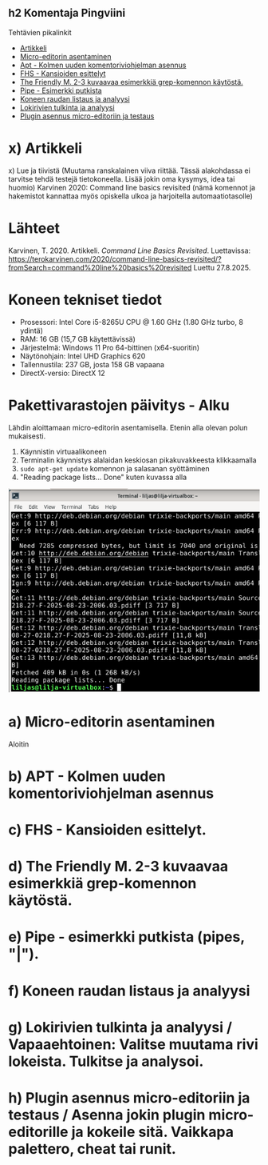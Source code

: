 ## h2 Komentaja Pingviini

Tehtävien pikalinkit
* [Artikkeli](#artikkeli)
* [Micro-editorin asentaminen](#Micro-editorinasentaminen)
* [Apt - Kolmen uuden komentoriviohjelman asennus](#Kolmenuudenkomentoriviohjelmanasennus)
* [FHS - Kansioiden esittelyt](#FHSKansioidenesittelyt)
* [The Friendly M. 2-3 kuvaavaa esimerkkiä grep-komennon käytöstä. ](#TheFriendlyM.2-3kuvaavaaesimerkkiägrep-komennonkäytöstä. )
* [Pipe - Esimerkki putkista](#Pipe.Esimerkkiputkista)
* [Koneen raudan listaus ja analyysi](Koneenraudanlistausjaanalyysi)
* [Lokirivien tulkinta ja analyysi](#Lokirivientulkintajaanalyysi)
* [Plugin asennus micro-editoriin ja testaus](Pluginasennusmicro-editoriinjatestaus)

# x) Artikkeli

x) Lue ja tiivistä (Muutama ranskalainen viiva riittää. Tässä alakohdassa ei tarvitse tehdä testejä tietokoneella. Lisää jokin oma kysymys, idea tai huomio)
Karvinen 2020: Command line basics revisited (nämä komennot ja hakemistot kannattaa myös opiskella ulkoa ja harjoitella automaatiotasolle)

# Lähteet

Karvinen, T. 2020. Artikkeli. _Command Line Basics Revisited_. Luettavissa: https://terokarvinen.com/2020/command-line-basics-revisited/?fromSearch=command%20line%20basics%20revisited Luettu 27.8.2025.

# Koneen tekniset tiedot
* Prosessori: Intel Core i5-8265U CPU @ 1.60 GHz (1.80 GHz turbo, 8 ydintä)
* RAM: 16 GB (15,7 GB käytettävissä)
* Järjestelmä: Windows 11 Pro 64-bittinen (x64-suoritin)
* Näytönohjain: Intel UHD Graphics 620
* Tallennustila: 237 GB, josta 158 GB vapaana
* DirectX-versio: DirectX 12

# Pakettivarastojen päivitys - Alku
Lähdin aloittamaan micro-editorin asentamisella. Etenin alla olevan polun mukaisesti.

1. Käynnistin virtuaalikoneen
2. Terminalin käynnistys alalaidan keskiosan pikakuvakkeesta klikkaamalla
3. `sudo apt-get update` komennon ja salasanan syöttäminen
4. "Reading package lists... Done" kuten kuvassa alla

![sud](images/sud.png)

# a) Micro-editorin asentaminen
Aloitin 


# b) APT - Kolmen uuden komentoriviohjelman asennus

# c) FHS - Kansioiden esittelyt.

# d) The Friendly M. 2-3 kuvaavaa esimerkkiä grep-komennon käytöstä. 
# e) Pipe - esimerkki putkista (pipes, "|").
# f) Koneen raudan listaus ja analyysi
# g) Lokirivien tulkinta ja analyysi / Vapaaehtoinen: Valitse muutama rivi lokeista. Tulkitse ja analysoi.
# h) Plugin asennus micro-editoriin ja testaus / Asenna jokin plugin micro-editorille ja kokeile sitä. Vaikkapa palettero, cheat tai runit.






